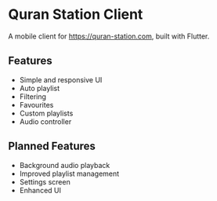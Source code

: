 # Quran Station Client

A mobile client for https://quran-station.com, built with Flutter.

## Features
- Simple and responsive UI  
- Auto playlist  
- Filtering  
- Favourites  
- Custom playlists  
- Audio controller  

## Planned Features
- Background audio playback  
- Improved playlist management  
- Settings screen  
- Enhanced UI  
